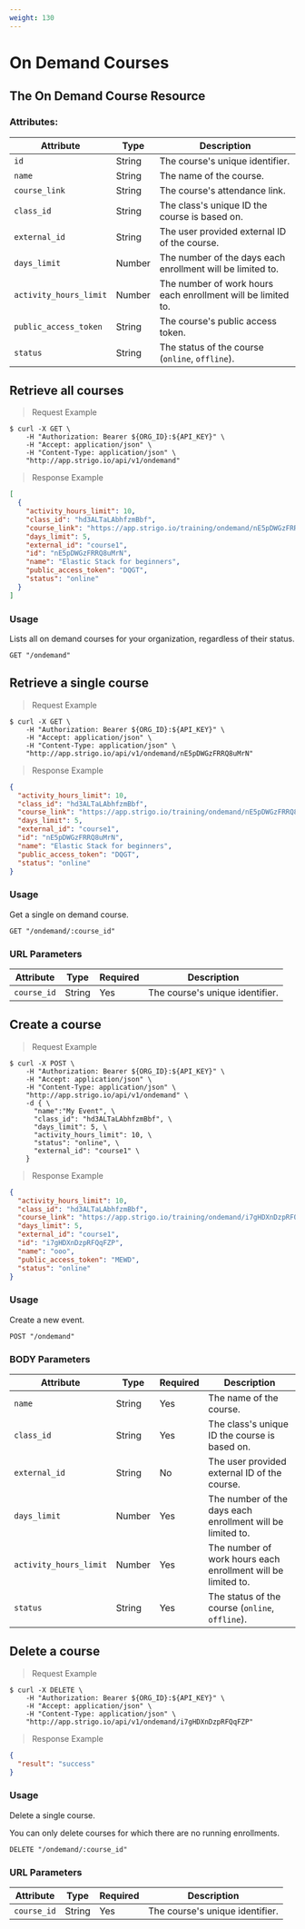 ```yaml
---
weight: 130
---
```



# On Demand Courses

## The On Demand Course Resource

### Attributes:

Attribute              | Type    | Description
---------              | ------- | -------
`id`                   | String  | The course's unique identifier.
`name`                 | String  | The name of the course.
`course_link`          | String  | The course's attendance link.
`class_id`             | String  | The class's unique ID the course is based on.
`external_id`          | String  | The user provided external ID of the course.
`days_limit`           | Number  | The number of the days each enrollment will be limited to.
`activity_hours_limit` | Number  | The number of work hours each enrollment will be limited to.
`public_access_token`  | String  | The course's public access token.
`status`               | String  | The status of the course (`online`, `offline`).

## Retrieve all courses

> Request Example

```shell
$ curl -X GET \
    -H "Authorization: Bearer ${ORG_ID}:${API_KEY}" \
    -H "Accept: application/json" \
    -H "Content-Type: application/json" \
    "http://app.strigo.io/api/v1/ondemand"
```

> Response Example

```json
[
  {
    "activity_hours_limit": 10,
    "class_id": "hd3ALTaLAbhfzmBbf",
    "course_link": "https://app.strigo.io/training/ondemand/nE5pDWGzFRRQ8uMrN",
    "days_limit": 5,
    "external_id": "course1",
    "id": "nE5pDWGzFRRQ8uMrN",
    "name": "Elastic Stack for beginners",
    "public_access_token": "DQGT",
    "status": "online"
  }
]
```

### Usage

Lists all on demand courses for your organization, regardless of their status.

`GET "/ondemand"`


## Retrieve a single course

> Request Example

```shell
$ curl -X GET \
    -H "Authorization: Bearer ${ORG_ID}:${API_KEY}" \
    -H "Accept: application/json" \
    -H "Content-Type: application/json" \
    "http://app.strigo.io/api/v1/ondemand/nE5pDWGzFRRQ8uMrN"
```

> Response Example

```json
{
  "activity_hours_limit": 10,
  "class_id": "hd3ALTaLAbhfzmBbf",
  "course_link": "https://app.strigo.io/training/ondemand/nE5pDWGzFRRQ8uMrN",
  "days_limit": 5,
  "external_id": "course1",
  "id": "nE5pDWGzFRRQ8uMrN",
  "name": "Elastic Stack for beginners",
  "public_access_token": "DQGT",
  "status": "online"
}
```

### Usage

Get a single on demand course.

`GET "/ondemand/:course_id"`

### URL Parameters

Attribute  | Type    | Required | Description
---------  | ------- | -------  | -------
`course_id`| String  | Yes      | The course's unique identifier.


## Create a course

> Request Example

```shell
$ curl -X POST \
    -H "Authorization: Bearer ${ORG_ID}:${API_KEY}" \
    -H "Accept: application/json" \
    -H "Content-Type: application/json" \
    "http://app.strigo.io/api/v1/ondemand" \
    -d { \
      "name":"My Event", \
      "class_id": "hd3ALTaLAbhfzmBbf", \
      "days_limit": 5, \
      "activity_hours_limit": 10, \
      "status": "online", \
      "external_id": "course1" \
    }
```

> Response Example

```json
{
  "activity_hours_limit": 10,
  "class_id": "hd3ALTaLAbhfzmBbf",
  "course_link": "https://app.strigo.io/training/ondemand/i7gHDXnDzpRFQqFZP",
  "days_limit": 5,
  "external_id": "course1",
  "id": "i7gHDXnDzpRFQqFZP",
  "name": "ooo",
  "public_access_token": "MEWD",
  "status": "online"
}
```

### Usage

Create a new event.

`POST "/ondemand"`

### BODY Parameters

Attribute              | Type    | Required | Description
---------              | ------- |  ------- | -------
`name`                 | String  | Yes      | The name of the course.
`class_id`             | String  | Yes      | The class's unique ID the course is based on.
`external_id`          | String  | No       | The user provided external ID of the course.
`days_limit`           | Number  | Yes      | The number of the days each enrollment will be limited to.
`activity_hours_limit` | Number  | Yes      | The number of work hours each enrollment will be limited to.
`status`               | String  | Yes      | The status of the course (`online`, `offline`).



## Delete a course

> Request Example

```shell
$ curl -X DELETE \
    -H "Authorization: Bearer ${ORG_ID}:${API_KEY}" \
    -H "Accept: application/json" \
    -H "Content-Type: application/json" \
    "http://app.strigo.io/api/v1/ondemand/i7gHDXnDzpRFQqFZP"
```

> Response Example

```json
{
  "result": "success"
}
```

### Usage

Delete a single course.

<aside class="notice">
You can only delete courses for which there are no running enrollments.
</aside>

`DELETE "/ondemand/:course_id"`

### URL Parameters

Attribute   | Type    | Required | Description
---------   | ------- | -------  | -------
`course_id` | String  | Yes      | The course's unique identifier.

